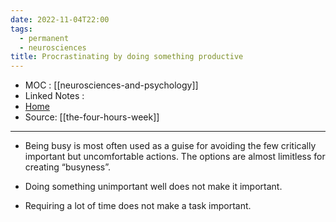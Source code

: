 ```yaml
---
date: 2022-11-04T22:00
tags:
  - permanent
  - neurosciences
title: Procrastinating by doing something productive
---
```

- MOC : [[neurosciences-and-psychology]]
- Linked Notes : 
- [Home](https://misudashi.ga/)
- Source: [[the-four-hours-week]]
----------
- Being busy is most often used as a guise for avoiding the few critically important but uncomfortable actions. The options are almost limitless for creating “busyness”.

- Doing something unimportant well does not make it important.
- Requiring a lot of time does not make a task important.
